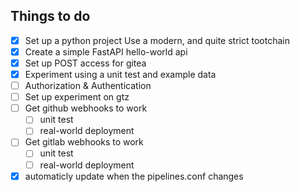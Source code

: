 ## Things to do
 - [x] Set up a python project
       Use a modern, and quite strict tootchain
 - [x] Create a simple FastAPI hello-world api
 - [x] Set up POST access for gitea
 - [x] Experiment using a unit test and example data
 - [ ] Authorization & Authentication
 - [ ] Set up experiment on gtz
 - [ ] Get github webhooks to work
    - [ ] unit test
    - [ ] real-world deployment
 - [ ] Get gitlab webhooks to work
    - [ ] unit test
    - [ ] real-world deployment
 - [x] automaticly update when the pipelines.conf changes
